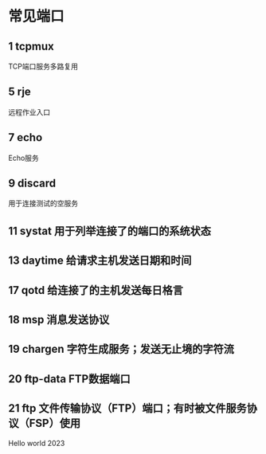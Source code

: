 # 常见端口

## 1 tcpmux

TCP端口服务多路复用

## 5 rje

远程作业入口

## 7 echo

Echo服务

## 9 discard

用于连接测试的空服务

## 11 systat 用于列举连接了的端口的系统状态
## 13 daytime 给请求主机发送日期和时间
## 17 qotd 给连接了的主机发送每日格言
## 18 msp 消息发送协议
## 19 chargen 字符生成服务；发送无止境的字符流
## 20 ftp-data FTP数据端口
## 21 ftp 文件传输协议（FTP）端口；有时被文件服务协议（FSP）使用
Hello world 2023